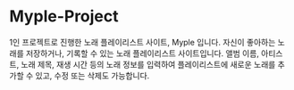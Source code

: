 # Myple-Project

1인 프로젝트로 진행한 노래 플레이리스트 사이트, Myple 입니다.
자신이 좋아하는 노래를 저장하거나,  기록할 수 있는 노래 플레이리스트 사이트입니다. 
앨범 이름, 아티스트, 노래 제목, 재생 시간 등의 노래 정보를 입력하여 
플레이리스트에 새로운 노래를 추가할 수 있고, 수정 또는 삭제도 가능합니다.
